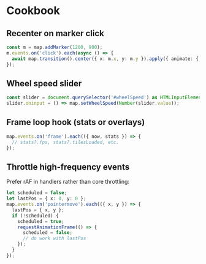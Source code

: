 # Cookbook

## Recenter on marker click

```ts
const m = map.addMarker(1200, 900);
m.events.on('click').each(async () => {
  await map.transition().center({ x: m.x, y: m.y }).apply({ animate: { durationMs: 400 } });
});
```

## Wheel speed slider

```ts
const slider = document.querySelector('#wheelSpeed') as HTMLInputElement;
slider.oninput = () => map.setWheelSpeed(Number(slider.value));
```

## Frame loop hook (stats or overlays)

```ts
map.events.on('frame').each(({ now, stats }) => {
  // stats?.fps, stats?.tilesLoaded, etc.
});
```

## Throttle high-frequency events

Prefer rAF in handlers rather than core throttling:

```ts
let scheduled = false;
let lastPos = { x: 0, y: 0 };
map.events.on('pointermove').each(({ x, y }) => {
  lastPos = { x, y };
  if (!scheduled) {
    scheduled = true;
    requestAnimationFrame(() => {
      scheduled = false;
      // do work with lastPos
    });
  }
});
```
